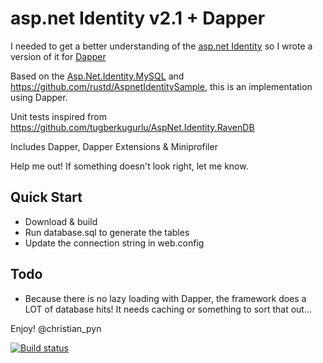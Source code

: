 asp.net Identity v2.1 + Dapper
==========

I needed to get a better understanding of the [asp.net Identity](http://www.asp.net/identity) so I wrote a version of it for [Dapper](https://github.com/StackExchange/dapper-dot-net)

Based on the [Asp.Net.Identity.MySQL](https://aspnet.codeplex.com/SourceControl/latest#Samples/Identity/AspNet.Identity.MySQL/) and https://github.com/rustd/AspnetIdentitySample, this is an implementation using Dapper.

Unit tests inspired from https://github.com/tugberkugurlu/AspNet.Identity.RavenDB

Includes Dapper, Dapper Extensions & Miniprofiler


Help me out!  If something doesn't look right, let me know.


Quick Start
-----------

- Download & build
- Run database.sql to generate the tables
- Update the connection string in web.config


Todo
-----------
- Because there is no lazy loading with Dapper, the framework does a LOT of database hits!  It needs caching or something to sort that out...

Enjoy!
@christian_pyn


[![Build status](https://ci.appveyor.com/api/projects/status/f4jr87cd41owdjr5/branch/master?svg=true)](https://ci.appveyor.com/project/cpayne22/asp-net-identity-dapper/branch/master)
